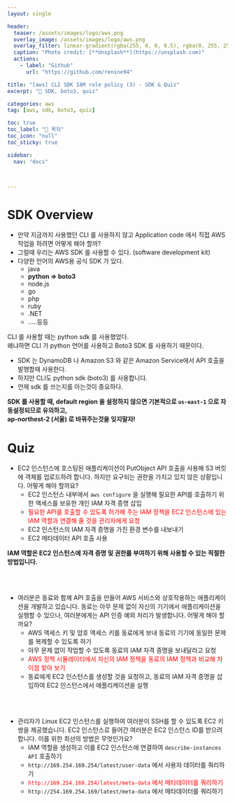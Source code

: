 ```yaml
---
layout: single

header:
  teaser: /assets/images/logo/aws.png
  overlay_image: /assets/images/logo/aws.png
  overlay_filter: linear-gradient(rgba(255, 0, 0, 0.5), rgba(0, 255, 255, 0.5))
  caption: "Photo credit: [**Unsplash**](https://unsplash.com)"
  actions:
    - label: "Github"
      url: "https://github.com/renine94"

title: "[aws] CLI SDK IAM role policy (3) - SDK & Quiz"
excerpt: "🚀 SDK, boto3, quiz"

categories: aws
tag: [aws, sdk, boto3, quiz]

toc: true
toc_label: "📕 목차"
toc_icon: "null"
toc_sticky: true

sidebar:
  nav: "docs"



---
```


# SDK Overview

- 만약 지금까지 사용했던 CLI 를 사용하지 않고 Application code 에서 직접 AWS 작업을 하려면 어떻게 해야 할까?
- 그럴때 우리는 AWS SDK 를 사용할 수 있다. (software development kit)
- 다양한 언어의 AWS용 공식 SDK 가 있다.
  - java
  - **python => boto3**
  - node.js
  - go
  - php
  - ruby
  - .NET
  - .....등등



CLI 를 사용할 때는 python sdk 를 사용했었다.<br>왜냐하면 CLI 가 python 언어를 사용하고 Boto3 SDK 를 사용하기 때문이다.

- SDK 는 DynamoDB 나 Amazon S3 와 같은 Amazon Service에서 API 호출을 발행할때 사용한다.
- 하지만 CLI도 python sdk (boto3) 를 사용합니다.
- 언제 sdk 를 쓰는지를 아는것이 중요하다.



**SDK 를 사용할 때, default region 을 설정하지 않으면 기본적으로 `us-east-1` 으로 자동설정되므로 유의하고,<br>ap-northest-2 (서울) 로 바꿔주는것을 잊지말자!**





# Quiz



- EC2 인스턴스에 호스팅된 애플리케이션이 PutObject API 호출을 사용해 S3 버킷에 객체를 업로드하려 합니다. 하지만 요구되는 권한을 가지고 있지 않은 상황입니다. 어떻게 해야 할까요?
  - EC2 인스턴스 내부에서 `aws configure` 을 실행해 필요한 API를 호출하기 위한 액세스를 보유한 개인 IAM 자격 증명 삽입
  - <span style="color: red;">필요한 API를 호출할 수 있도록 허가해 주는 IAM 정책을 EC2 인스턴스에 있는 IAM 역할과 연결해 줄 것을 관리자에게 요청</span>
  - EC2 인스턴스의 IAM 자격 증명을 가진 환경 변수를 내보내기
  - EC2 메타데이터 API 호출 사용

**IAM 역할은 EC2 인스턴스에 자격 증명 및 권한를 부여하기 위해 사용할 수 있는 적절한 방법입니다.**

<br><br>

- 여러분은 동료와 함께 API 호출을 만들어 AWS 서비스와 상호작용하는 애플리케이션을 개발하고 있습니다. 동료는 아무 문제 없이 자신의 기기에서 애플리케이션을 실행할 수 있으나, 여러분에게는 API 인증 예외 처리가 발생합니다. 어떻게 해야 할까요?
  - AWS 액세스 키 및 암호 액세스 키를 동료에게 보내 동료의 기기에 동일한 문제를 복제할 수 있도록 하기
  - 아무 문제 없이 작업할 수 있도록 동료의 IAM 자격 증명을 보내달라고 요청
  - <span style="color: red;">AWS 정책 시뮬레이터에서 자신의 IAM 정책을 동료의 IAM 정책과 비교해 차이점 찾아 보기</span>
  - 동료에게 EC2 인스턴스를 생성할 것을 요청하고, 동료의 IAM 자격 증명을 삽입하여 EC2 인스턴스에서 애플리케이션을 실행

<br><br>

- 관리자가 Linux EC2 인스턴스를 실행하여 여러분이 SSH를 할 수 있도록 EC2 키 쌍을 제공했습니다. EC2 인스턴스로 들어간 여러분은 EC2 인스턴스 ID를 받으려 합니다. 이를 위한 최선의 방법은 무엇인가요?
  - IAM 역할을 생성하고 이를 EC2 인스턴스에 연결하여 `describe-instances API` 호출하기
  - `http://169.254.169.254/latest/user-data` 에서 사용자 데이터를 쿼리하기
  - <span style="color: red;">`http://169.254.169.254/latest/meta-data` 에서 메타데이터를 쿼리하기</span>
  - `http://254.169.254.169/latest/meta-data` 에서 메타데이터를 쿼리하기
